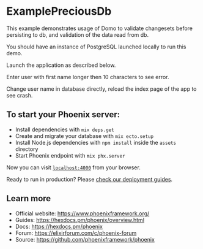 # ExamplePreciousDb

This example demonstrates usage of Domo to validate changesets before persisting to db, and validation of the data read from db.

You should have an instance of PostgreSQL launched locally to run this demo.

Launch the application as described below. 

Enter user with first name longer then 10 characters to see error.

Change user name in database directly, reload the index page of the app to see crash.

## To start your Phoenix server:

  * Install dependencies with `mix deps.get`
  * Create and migrate your database with `mix ecto.setup`
  * Install Node.js dependencies with `npm install` inside the `assets` directory
  * Start Phoenix endpoint with `mix phx.server`

Now you can visit [`localhost:4000`](http://localhost:4000) from your browser.

Ready to run in production? Please [check our deployment guides](https://hexdocs.pm/phoenix/deployment.html).

## Learn more

  * Official website: https://www.phoenixframework.org/
  * Guides: https://hexdocs.pm/phoenix/overview.html
  * Docs: https://hexdocs.pm/phoenix
  * Forum: https://elixirforum.com/c/phoenix-forum
  * Source: https://github.com/phoenixframework/phoenix
